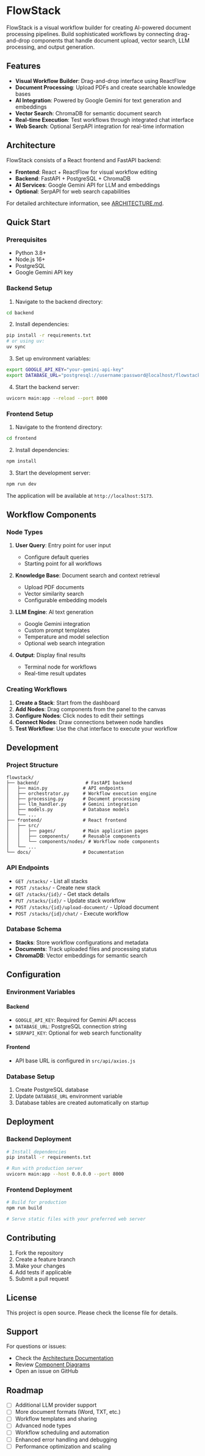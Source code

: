 # FlowStack

FlowStack is a visual workflow builder for creating AI-powered document processing pipelines. Build sophisticated workflows by connecting drag-and-drop components that handle document upload, vector search, LLM processing, and output generation.

## Features

- **Visual Workflow Builder**: Drag-and-drop interface using ReactFlow
- **Document Processing**: Upload PDFs and create searchable knowledge bases  
- **AI Integration**: Powered by Google Gemini for text generation and embeddings
- **Vector Search**: ChromaDB for semantic document search
- **Real-time Execution**: Test workflows through integrated chat interface
- **Web Search**: Optional SerpAPI integration for real-time information

## Architecture

FlowStack consists of a React frontend and FastAPI backend:

- **Frontend**: React + ReactFlow for visual workflow editing
- **Backend**: FastAPI + PostgreSQL + ChromaDB
- **AI Services**: Google Gemini API for LLM and embeddings
- **Optional**: SerpAPI for web search capabilities

For detailed architecture information, see [ARCHITECTURE.md](./ARCHITECTURE.md).

## Quick Start

### Prerequisites

- Python 3.8+
- Node.js 16+
- PostgreSQL
- Google Gemini API key

### Backend Setup

1. Navigate to the backend directory:
```bash
cd backend
```

2. Install dependencies:
```bash
pip install -r requirements.txt
# or using uv:
uv sync
```

3. Set up environment variables:
```bash
export GOOGLE_API_KEY="your-gemini-api-key"
export DATABASE_URL="postgresql://username:password@localhost/flowstack"
```

4. Start the backend server:
```bash
uvicorn main:app --reload --port 8000
```

### Frontend Setup

1. Navigate to the frontend directory:
```bash
cd frontend
```

2. Install dependencies:
```bash
npm install
```

3. Start the development server:
```bash
npm run dev
```

The application will be available at `http://localhost:5173`.

## Workflow Components

### Node Types

1. **User Query**: Entry point for user input
   - Configure default queries
   - Starting point for all workflows

2. **Knowledge Base**: Document search and context retrieval
   - Upload PDF documents
   - Vector similarity search
   - Configurable embedding models

3. **LLM Engine**: AI text generation
   - Google Gemini integration
   - Custom prompt templates
   - Temperature and model selection
   - Optional web search integration

4. **Output**: Display final results
   - Terminal node for workflows
   - Real-time result updates

### Creating Workflows

1. **Create a Stack**: Start from the dashboard
2. **Add Nodes**: Drag components from the panel to the canvas
3. **Configure Nodes**: Click nodes to edit their settings
4. **Connect Nodes**: Draw connections between node handles
5. **Test Workflow**: Use the chat interface to execute your workflow

## Development

### Project Structure

```
flowstack/
├── backend/                 # FastAPI backend
│   ├── main.py             # API endpoints
│   ├── orchestrator.py     # Workflow execution engine
│   ├── processing.py       # Document processing
│   ├── llm_handler.py      # Gemini integration
│   ├── models.py           # Database models
│   └── ...
├── frontend/               # React frontend
│   ├── src/
│   │   ├── pages/          # Main application pages
│   │   ├── components/     # Reusable components
│   │   └── components/nodes/ # Workflow node components
│   └── ...
└── docs/                   # Documentation
```

### API Endpoints

- `GET /stacks/` - List all stacks
- `POST /stacks/` - Create new stack
- `GET /stacks/{id}/` - Get stack details
- `PUT /stacks/{id}/` - Update stack workflow
- `POST /stacks/{id}/upload-document/` - Upload document
- `POST /stacks/{id}/chat/` - Execute workflow

### Database Schema

- **Stacks**: Store workflow configurations and metadata
- **Documents**: Track uploaded files and processing status
- **ChromaDB**: Vector embeddings for semantic search

## Configuration

### Environment Variables

#### Backend
- `GOOGLE_API_KEY`: Required for Gemini API access
- `DATABASE_URL`: PostgreSQL connection string
- `SERPAPI_KEY`: Optional for web search functionality

#### Frontend
- API base URL is configured in `src/api/axios.js`

### Database Setup

1. Create PostgreSQL database
2. Update `DATABASE_URL` environment variable
3. Database tables are created automatically on startup

## Deployment

### Backend Deployment
```bash
# Install dependencies
pip install -r requirements.txt

# Run with production server
uvicorn main:app --host 0.0.0.0 --port 8000
```

### Frontend Deployment
```bash
# Build for production
npm run build

# Serve static files with your preferred web server
```

## Contributing

1. Fork the repository
2. Create a feature branch
3. Make your changes
4. Add tests if applicable
5. Submit a pull request

## License

This project is open source. Please check the license file for details.

## Support

For questions or issues:
- Check the [Architecture Documentation](./ARCHITECTURE.md)
- Review [Component Diagrams](./COMPONENT_DIAGRAMS.md)
- Open an issue on GitHub

## Roadmap

- [ ] Additional LLM provider support
- [ ] More document formats (Word, TXT, etc.)
- [ ] Workflow templates and sharing
- [ ] Advanced node types
- [ ] Workflow scheduling and automation
- [ ] Enhanced error handling and debugging
- [ ] Performance optimization and scaling
